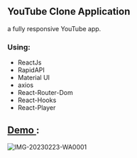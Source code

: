 ## YouTube Clone Application 
a fully responsive YouTube app.

### Using:
<ul>
  <li> ReactJs
  <li> RapidAPI
  <li> Material UI
  <li> axios  
  <li> React-Router-Dom
  <li> React-Hooks
  <li> React-Player
</ul>

## <a href= "https://youtube-clone-mz7.vercel.app/">Demo </a> : 

![IMG-20230223-WA0001](https://user-images.githubusercontent.com/104537380/220776640-b798a6db-f02a-4de4-a0c6-b59c6a029709.jpg)
